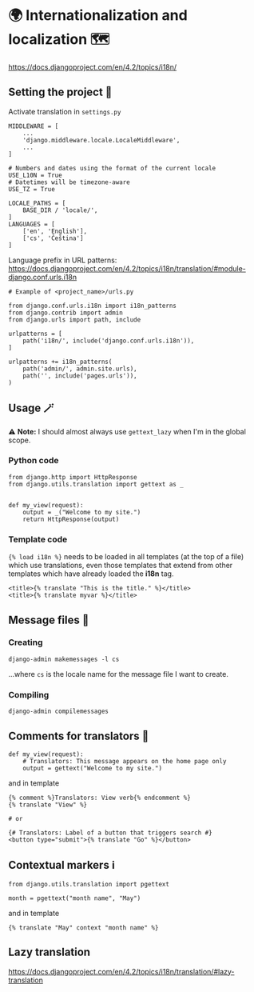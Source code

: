 # :earth_africa: Internationalization and localization :world_map:
https://docs.djangoproject.com/en/4.2/topics/i18n/

## Setting the project :hammer:
Activate translation in `settings.py`
```
MIDDLEWARE = [
    ...
    'django.middleware.locale.LocaleMiddleware',
    ...
]

# Numbers and dates using the format of the current locale
USE_L10N = True
# Datetimes will be timezone-aware
USE_TZ = True

LOCALE_PATHS = [
    BASE_DIR / 'locale/',
]
LANGUAGES = [
    ['en', 'English'],
    ['cs', 'Čeština']
]
```
Language prefix in URL patterns:
https://docs.djangoproject.com/en/4.2/topics/i18n/translation/#module-django.conf.urls.i18n

```
# Example of <project_name>/urls.py

from django.conf.urls.i18n import i18n_patterns
from django.contrib import admin
from django.urls import path, include

urlpatterns = [
    path('i18n/', include('django.conf.urls.i18n')),
]

urlpatterns += i18n_patterns(
    path('admin/', admin.site.urls),
    path('', include('pages.urls')),
)

```

## Usage :magic_wand:
:warning: **Note:** I should almost always use `gettext_lazy` when I'm in the global scope.
### Python code
```
from django.http import HttpResponse
from django.utils.translation import gettext as _


def my_view(request):
    output = _("Welcome to my site.")
    return HttpResponse(output)
```
### Template code
`{% load i18n %}` needs to be loaded in all templates (at the top of a file) which use translations,
even those templates that extend from other templates which have already loaded the **i18n** tag.
```
<title>{% translate "This is the title." %}</title>
<title>{% translate myvar %}</title>
```

## Message files :scroll:
### Creating
```
django-admin makemessages -l cs
```
…where `cs` is the locale name for the message file I want to create.
### Compiling
```
django-admin compilemessages
```
## Comments for translators :speech_balloon:
```
def my_view(request):
    # Translators: This message appears on the home page only
    output = gettext("Welcome to my site.")
```
and in template
```
{% comment %}Translators: View verb{% endcomment %}
{% translate "View" %}

# or

{# Translators: Label of a button that triggers search #}
<button type="submit">{% translate "Go" %}</button>
```

## Contextual markers :information_source:
```
from django.utils.translation import pgettext

month = pgettext("month name", "May")
```
and in template
```
{% translate "May" context "month name" %}
```

## Lazy translation
https://docs.djangoproject.com/en/4.2/topics/i18n/translation/#lazy-translation

